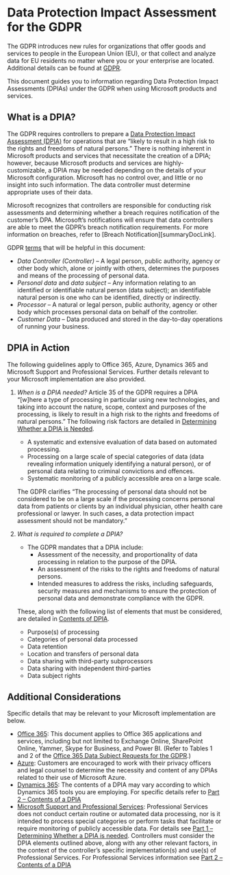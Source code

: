 # Data Protection Impact Assessment for the GDPR #

The GDPR introduces new rules for organizations that offer goods and services to people in the European Union (EU), or that collect and analyze data for EU residents no matter where you or your enterprise are located. Additional details can be found at [GDPR][GDPRhomeTopic].

This document guides you to information regarding Data Protection Impact Assessments (DPIAs) under the GDPR when using Microsoft products and services.

## What is a DPIA? ##

The GDPR requires controllers to prepare a [Data Protection Impact Assessment (DPIA)][DPIAref] for operations that are “likely to result in a high risk to the rights and freedoms of natural persons.” There is nothing inherent in Microsoft products and services that necessitate the creation of a DPIA; however, because Microsoft products and services are highly-customizable, a DPIA may be needed depending on the details of your Microsoft configuration. Microsoft has no control over, and little or no insight into such information. The data controller must determine appropriate uses of their data.

Microsoft recognizes that controllers are responsible for conducting risk assessments and determining whether a breach requires notification of the customer’s DPA. Microsoft’s notifications will ensure that data controllers are able to meet the GDPR’s breach notification requirements. For more information on breaches, refer to [Breach Notification][summaryDocLink].

GDPR [terms][gdprTerms] that will be helpful in this document:
 * _Data Controller (Controller)_ – A legal person, public authority, agency or other body which, alone or jointly with others, determines the purposes and means of the processing of personal data.  
 * _Personal data_ and _data subject_ – Any information relating to an identified or identifiable natural person (data subject); an identifiable natural person is one who can be identified, directly or indirectly.  
 * _Processor_ – A natural or legal person, public authority, agency or other body which processes personal data on behalf of the controller.  
 * _Customer Data_ – Data produced and stored in the day-to-day operations of running your business.

## DPIA in Action ##

The following guidelines apply to Office 365, Azure, Dynamics 365 and Microsoft Support and Professional Services. Further details relevant to your Microsoft implementation are also provided.

1. _When is a DPIA needed?_
    Article 35 of the GDPR requires a DPIA “[w]here a type of processing in particular using new technologies, and taking into account the nature, scope, context and purposes of the processing, is likely to result in a high risk to the rights and freedoms of natural persons.” The following risk factors are detailed in [Determining Whether a DPIA is Needed][DPIAwhenNeeded].  
     * A systematic and extensive evaluation of data based on automated processing.  
     * Processing on a large scale of special categories of data (data revealing information uniquely identifying a natural person), or of personal data relating to criminal convictions and offences.
     * Systematic monitoring of a publicly accessible area on a large scale.

    The GDPR clarifies “The processing of personal data should not be considered to be on a large scale if the processing concerns personal data from patients or clients by an individual physician, other health care professional or lawyer. In such cases, a data protection impact assessment should not be mandatory.”

1. _What is required to complete a DPIA?_  
     * The GDPR mandates that a DPIA include:  
         * Assessment of the necessity, and proportionality of data processing in relation to the purpose of the DPIA.  
         * An assessment of the risks to the rights and freedoms of natural persons.
         * Intended measures to address the risks, including safeguards, security measures and mechanisms to ensure the protection of personal data and demonstrate compliance with the GDPR.

    These, along with the following list of elements that must be considered, are detailed in [Contents of DPIA][DPIAcontents].  
     * Purpose(s) of processing  
     * Categories of personal data processed  
     * Data retention  
     * Location and transfers of personal data  
     * Data sharing with third-party subprocessors  
     * Data sharing with independent third-parties  
     * Data subject rights

## Additional Considerations ##

Specific details that may be relevant to your Microsoft implementation are below.

 * [Office 365][O365DPIA]: This document applies to Office 365 applications and services, including but not limited to Exchange Online, SharePoint Online, Yammer, Skype for Business, and Power BI. (Refer to Tables 1 and 2 of the [Office 365 Data Subject Requests for the GDPR][O365DSR].)  
 * [Azure][AADDPIA]: Customers are encouraged to work with their privacy officers and legal counsel to determine the necessity and content of any DPIAs related to their use of Microsoft Azure.  
 * [Dynamics 365][D365DPIA]: The contents of a DPIA may vary according to which Dynamics 365 tools you are employing. For specific details refer to [Part 2 – Contents of a DPIA][D365DPIAContents]  
 * [Microsoft Support and Professional Services][MSPSDPIA]: Professional Services does not conduct certain routine or automated data processing, nor is it intended to process special categories or perform tasks that facilitate or require monitoring of publicly accessible data. For details see [Part 1 – Determining Whether a DPIA is needed][MSPSpart1DPIA]. Controllers must consider the DPIA elements outlined above, along with any other relevant factors, in the context of the controller’s specific implementation(s) and use(s) of Professional Services. For Professional Services information see [Part 2 – Contents of a DPIA][MSPSpart2DPIA]

[GDPRhomeTopic]: https://docs.microsoft.com/en-us/microsoft-365/compliance/gdpr?toc=/microsoft-365/enterprise/toc.json

[gdprTerms]: https://docs.microsoft.com/en-us/microsoft-365/compliance/gdpr-dsr-office365?toc=/microsoft-365/enterprise/toc.json#terminology

[DPIAref]: https://docs.microsoft.com/en-us/microsoft-365/compliance/gdpr-data-protection-impact-assessments
[DPIAwhenNeeded]: https://docs.microsoft.com/en-us/microsoft-365/compliance/gdpr-dpia-office365#part-1--determining-whether-a-dpia-is-needed
[DPIAcontents]: https://docs.microsoft.com/en-us/microsoft-365/compliance/gdpr-dpia-office365#part-2--contents-of-a-dpia

[O365DPIA]: https://docs.microsoft.com/en-us/microsoft-365/compliance/gdpr-dpia-office365
[O365DSR]: https://docs.microsoft.com/en-us/microsoft-365/compliance/gdpr-dsr-office365?toc=/microsoft-365/enterprise/toc.json

[AADDPIA]: https://docs.microsoft.com/en-us/microsoft-365/compliance/gdpr-dpia-azure

[D365DPIA]: https://docs.microsoft.com/en-us/microsoft-365/compliance/gdpr-dpia-dynamics
[D365DPIAContents]: https://docs.microsoft.com/en-us/microsoft-365/compliance/gdpr-dpia-dynamics#part-2--contents-of-a-dpia

[MSPSDPIA]: https://docs.microsoft.com/en-us/microsoft-365/compliance/gdpr-dpia-prof-services
[MSPSpart1DPIA]: https://docs.microsoft.com/en-us/microsoft-365/compliance/gdpr-dpia-prof-services#part-1--determining-whether-a-dpia-is-needed
[MSPSpart2DPIA]: https://docs.microsoft.com/en-us/microsoft-365/compliance/gdpr-dpia-prof-services#part-2--contents-of-a-dpia